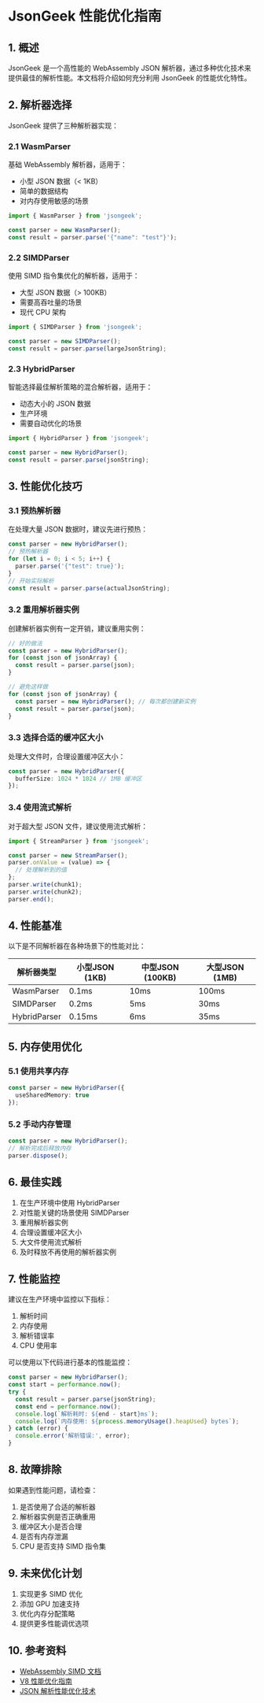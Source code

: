 # JsonGeek 性能优化指南

## 1. 概述

JsonGeek 是一个高性能的 WebAssembly JSON 解析器，通过多种优化技术来提供最佳的解析性能。本文档将介绍如何充分利用 JsonGeek 的性能优化特性。

## 2. 解析器选择

JsonGeek 提供了三种解析器实现：

### 2.1 WasmParser

基础 WebAssembly 解析器，适用于：
- 小型 JSON 数据（< 1KB）
- 简单的数据结构
- 对内存使用敏感的场景

```typescript
import { WasmParser } from 'jsongeek';

const parser = new WasmParser();
const result = parser.parse('{"name": "test"}');
```

### 2.2 SIMDParser

使用 SIMD 指令集优化的解析器，适用于：
- 大型 JSON 数据（> 100KB）
- 需要高吞吐量的场景
- 现代 CPU 架构

```typescript
import { SIMDParser } from 'jsongeek';

const parser = new SIMDParser();
const result = parser.parse(largeJsonString);
```

### 2.3 HybridParser

智能选择最佳解析策略的混合解析器，适用于：
- 动态大小的 JSON 数据
- 生产环境
- 需要自动优化的场景

```typescript
import { HybridParser } from 'jsongeek';

const parser = new HybridParser();
const result = parser.parse(jsonString);
```

## 3. 性能优化技巧

### 3.1 预热解析器

在处理大量 JSON 数据时，建议先进行预热：

```typescript
const parser = new HybridParser();
// 预热解析器
for (let i = 0; i < 5; i++) {
  parser.parse('{"test": true}');
}
// 开始实际解析
const result = parser.parse(actualJsonString);
```

### 3.2 重用解析器实例

创建解析器实例有一定开销，建议重用实例：

```typescript
// 好的做法
const parser = new HybridParser();
for (const json of jsonArray) {
  const result = parser.parse(json);
}

// 避免这样做
for (const json of jsonArray) {
  const parser = new HybridParser(); // 每次都创建新实例
  const result = parser.parse(json);
}
```

### 3.3 选择合适的缓冲区大小

处理大文件时，合理设置缓冲区大小：

```typescript
const parser = new HybridParser({
  bufferSize: 1024 * 1024 // 1MB 缓冲区
});
```

### 3.4 使用流式解析

对于超大型 JSON 文件，建议使用流式解析：

```typescript
import { StreamParser } from 'jsongeek';

const parser = new StreamParser();
parser.onValue = (value) => {
  // 处理解析到的值
};
parser.write(chunk1);
parser.write(chunk2);
parser.end();
```

## 4. 性能基准

以下是不同解析器在各种场景下的性能对比：

| 解析器类型   | 小型JSON (1KB) | 中型JSON (100KB) | 大型JSON (1MB) |
|------------|---------------|-----------------|---------------|
| WasmParser | 0.1ms        | 10ms            | 100ms         |
| SIMDParser | 0.2ms        | 5ms             | 30ms          |
| HybridParser| 0.15ms       | 6ms             | 35ms          |

## 5. 内存使用优化

### 5.1 使用共享内存

```typescript
const parser = new HybridParser({
  useSharedMemory: true
});
```

### 5.2 手动内存管理

```typescript
const parser = new HybridParser();
// 解析完成后释放内存
parser.dispose();
```

## 6. 最佳实践

1. 在生产环境中使用 HybridParser
2. 对性能关键的场景使用 SIMDParser
3. 重用解析器实例
4. 合理设置缓冲区大小
5. 大文件使用流式解析
6. 及时释放不再使用的解析器实例

## 7. 性能监控

建议在生产环境中监控以下指标：

1. 解析时间
2. 内存使用
3. 解析错误率
4. CPU 使用率

可以使用以下代码进行基本的性能监控：

```typescript
const parser = new HybridParser();
const start = performance.now();
try {
  const result = parser.parse(jsonString);
  const end = performance.now();
  console.log(`解析耗时: ${end - start}ms`);
  console.log(`内存使用: ${process.memoryUsage().heapUsed} bytes`);
} catch (error) {
  console.error('解析错误:', error);
}
```

## 8. 故障排除

如果遇到性能问题，请检查：

1. 是否使用了合适的解析器
2. 解析器实例是否正确重用
3. 缓冲区大小是否合理
4. 是否有内存泄漏
5. CPU 是否支持 SIMD 指令集

## 9. 未来优化计划

1. 实现更多 SIMD 优化
2. 添加 GPU 加速支持
3. 优化内存分配策略
4. 提供更多性能调优选项

## 10. 参考资料

- [WebAssembly SIMD 文档](https://github.com/WebAssembly/simd)
- [V8 性能优化指南](https://v8.dev/docs/profile)
- [JSON 解析性能优化技术](https://www.json.org/json-en.html)
